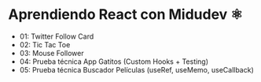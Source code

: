 # Aprendiendo React con Midudev ⚛

* 01: Twitter Follow Card
* 02: Tic Tac Toe
* 03: Mouse Follower
* 04: Prueba técnica App Gatitos (Custom Hooks + Testing)
* 05: Prueba técnica Buscador Películas (useRef, useMemo, useCallback)
